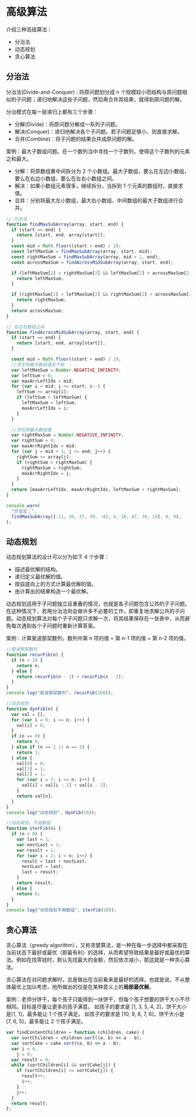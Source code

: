 # 高级算法

介绍三种高级算法：

- 分治法
- 动态规划
- 贪心算法

## 分治法

分治法(Divide-and-Conquer) : 将原问题划分成 n 个规模较小而结构与原问题相似的子问题；递归地解决这些子问题，然后再合并其结果，就得到原问题的解。

分治模式在每一层递归上都有三个步骤：

- 分解(Divide)：将原问题分解成一系列子问题。
- 解决(Conquer)：递归地解决各个子问题。若子问题足够小，则直接求解。
- 合并(Combine)：将子问题的结果合并成原问题的解。

案例：最大子数组问题。在一个数列当中寻找一个子数列，使得这个子数列的元素之和最大。

- 分解：将原数组重中间拆分为 2 个小数组。最大子数组，要么在左边小数组，要么在右边小数组，要么在左右小数组之间。
- 解决：如果小数组元素很多，继续拆分，当拆到 1 个元素的数组时，直接求值。
- 合并：分别将最大左小数组，最大右小数组，中间数组的最大子数组进行合并。

```js
// 分治法
function findMaxSubArray(array, start, end) {
  if (start == end) {
    return [start, end, array[start]];
  }
  const mid = Math.floor((start + end) / 2);
  const leftMaxSum = findMaxSubArray(array, start, mid);
  const rightMaxSum = findMaxSubArray(array, mid + 1, end);
  const acrossMaxSum = findAcrossMidSubArray(array, start, end);

  if (leftMaxSum[2] > rightMaxSum[2] && leftMaxSum[2] > acrossMaxSum[2]) {
    return leftMaxSum;
  }

  if (rightMaxSum[2] > leftMaxSum[2] && rightMaxSum[2] > acrossMaxSum[2]) {
    return rightMaxSum;
  }
  return acrossMaxSum;
}

// 在左右数组之间
function findAcrossMidSubArray(array, start, end) {
  if (start == end) {
    return [start, end, array[start]];
  }

  const mid = Math.floor((start + end) / 2);
  //求左侧最大数组值及下标
  var leftMaxSum = Number.NEGATIVE_INFINITY;
  var leftSum = 0;
  var maxArrLeftIdx = mid;
  for (var i = mid; i >= start; i--) {
    leftSum += array[i];
    if (leftSum > leftMaxSum) {
      leftMaxSum = leftSum;
      maxArrLeftIdx = i;
    }
  }

  //求右侧最大数组值
  var rightMaxSum = Number.NEGATIVE_INFINITY;
  var rightSum = 0;
  var maxArrRightIdx = mid;
  for (var j = mid + 1; j <= end; j++) {
    rightSum += array[j];
    if (rightSum > rightMaxSum) {
      rightMaxSum = rightSum;
      maxArrRightIdx = j;
    }
  }
  return [maxArrLeftIdx, maxArrRightIdx, leftMaxSum + rightMaxSum];
}

console.warn(
  "分治法：",
  findMaxSubArray([-11, 34, 37, 30, -42, 4, 16, 47, 36, 19], 0, 9),
);
```

## 动态规划

动态规划算法的设计可以分为如下 4 个步骤：

- 描述最优解的结构。
- 递归定义最优解的值。
- 按自底向上的方式计算最优解的值。
- 由计算出的结果构造一个最优解。

动态规划适用于子问题独立且重叠的情况，也就是各子问题包含公共的子子问题。在这种情况下，若用分治法则会做许多不必要的工作，即重复地求解公共的子问题。动态规划算法对每个子子问题只求解一次，将其结果保存在一张表中，从而避免每次遇到各个子问题时重新计算答案。

案例：计算斐波那契数列，数列中第 n 项的值 = 第 n-1 项的值 + 第 n-2 项的值。

```js
//斐波那契数列
function recurFib(n) {
  if (n < 2) {
    return n;
  } else {
    return recurFib(n - 1) + recurFib(n - 2);
  }
}
console.log("斐波那契数列", recurFib(100));

//动态规划
function dynFib(n) {
  var val = [];
  for (var i = 0; i <= n; i++) {
    val[i] = 0;
  }
  if (n == 0) {
    return 0;
  } else if (n == 1 || n == 2) {
    return 1;
  } else {
    val[0] = 0;
    val[1] = 1;
    val[2] = 1;
    for (var i = 3; i <= n; i++) {
      val[i] = val[i - 1] + val[i - 2];
    }
    return val[n];
  }
}
console.log("动态规划", dynFib(10));

//动态规划，不用数组
function iterFib(n) {
  if (n > 0) {
    var last = 1;
    var nestLast = 1;
    var result = 1;
    for (var i = 2; i < n; i++) {
      result = last + nestLast;
      nestLast = last;
      last = result;
    }
    return result;
  } else {
    return 0;
  }
}
console.log("动态规划不用数组", iterFib(10));
```

## 贪心算法

贪心算法（greedy algorithm），又称贪婪算法，是一种在每一步选择中都采取在当前状态下最好或最优（即最有利）的选择，从而希望导致结果是最好或最优的算法。例如在找零钱时，默认先找最大的金额，然后依次减小，那这就是一种贪心算法。

贪心算法在对问题求解时，总是做出在当前看来是最好的选择。也就是说，不从整体最优上加以考虑，他所做出的仅是在某种意义上的**局部最优解**。

案例：老师分饼干，每个孩子只能得到一块饼干，但每个孩子想要的饼干大小不尽相同。目标是尽量让更多的孩子满意。 如孩子的要求是 [1, 3, 5, 4, 2]，饼干大小是[1, 1]，最多能让 1 个孩子满足。 如孩子的要求是 [10, 9, 8, 7, 6]，饼干大小是[7, 6, 5]，最多能让 2 个孩子满足。

```js
var findContentChildren = function (children, cake) {
  var sortChildren = children.sort((a, b) => a - b);
  var sortCake = cake.sort((a, b) => a - b);
  var i = 0,
    j = 0;
  var result = 0;
  while (sortChildren[i] && sortCake[j]) {
    if (sortChildren[i] <= sortCake[j]) {
      result++;
      i++;
    }
    j++;
  }
  return result;
};
```
